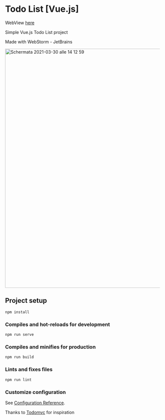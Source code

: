 # Todo List [Vue.js]

WebView [here](https://todo-list-m317fakd2-paulmagos.vercel.app/)

Simple Vue.js Todo List project

Made with WebStorm - JetBrains 

<img width="777" alt="Schermata 2021-03-30 alle 14 12 59" src="https://user-images.githubusercontent.com/26737106/112986694-1af4b780-9162-11eb-9703-e2de3716e409.png">

## Project setup
```
npm install
```

### Compiles and hot-reloads for development
```
npm run serve
```

### Compiles and minifies for production
```
npm run build
```

### Lints and fixes files
```
npm run lint
```

### Customize configuration
See [Configuration Reference](https://cli.vuejs.org/config/).

Thanks to [Todomvc](http://todomvc.com) for inspiration
